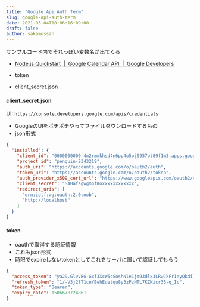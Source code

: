 ```yaml
---
title: "Google Api Auth Term"
slug: google-api-auth-term
date: 2021-03-04T18:06:16+09:00
draft: false
author: sakamossan
---
```


サンプルコード内でそれっぽい変数名が出てくる

- [Node.js Quickstart  |  Google Calendar API  |  Google Developers](https://developers.google.com/google-apps/calendar/quickstart/nodejs)

- token
- client_secret.json

#### client_secret.json

UI: `https://console.developers.google.com/apis/credentials`

- GoogleのUIをポチポチやってファイルダウンロードするもの
- json形式

```json
{
  "installed": {
    "client_id": "0000000000-4m2rmmkhsd4n6pp4o5oj0957ot89f1m3.apps.googleusercontent.com",
    "project_id": "penguin-2343219",
    "auth_uri": "https://accounts.google.com/o/oauth2/auth",
    "token_uri": "https://accounts.google.com/o/oauth2/token",
    "auth_provider_x509_cert_url": "https://www.googleapis.com/oauth2/v1/certs",
    "client_secret": "SAHafsgwgmpfKoxxxxxxxxxxxx",
    "redirect_uris": [
      "urn:ietf:wg:oauth:2.0:oob",
      "http://localhost"
    ]
  }
}
```


#### token

- oauthで取得する認証情報
- これもjson形式
- 時限でexpireしないtokenとしてこれをサーバに置いて認証してもらう

```json
{
  "access_token": "ya29.GlvVBG-Gxf3XcW5cSoshNle1jm93dlx3LRwJkFrIayQkdiTPyQGyviRVR5ds95lvBA_ejZyIJUYrx3f1Q8QbU6fKYtdwpMxqntQvuWn51RtdAPW3S4BJrs3o-EEP",
  "refresh_token": "1/-V3j2lT1cnYBehEdetqu8y3zPzNTL7KZKicr35-q_Ic",
  "token_type": "Bearer",
  "expiry_date": 1506678724861
}
```
